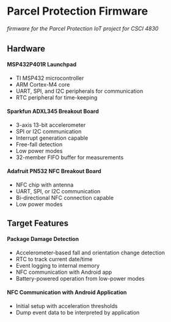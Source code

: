 # Parcel Protection Firmware
###### firmware for the Parcel Protection IoT project for CSCI 4830

## Hardware

#### MSP432P401R Launchpad
* TI MSP432 microcontroller
* ARM Cortex-M4 core
* UART, SPI, and I2C peripherals for communication
* RTC peripheral for time-keeping

#### Sparkfun ADXL345 Breakout Board
* 3-axis 13-bit accelerometer
* SPI or I2C communication
* Interrupt generation capable
* Free-fall detection
* Low power modes
* 32-member FIFO buffer for measurements

#### Adafruit PN532 NFC Breakout Board
* NFC chip with antenna
* UART, SPI, or I2C communication
* Bi-directional NFC connection capable
* Low power modes

## Target Features

#### Package Damage Detection
* Accelerometer-based fall and orientation change detection
* RTC to track current date/time
* Event logging to internal memory
* NFC communication with Android app
* Battery-powered operation from low-power modes

#### NFC Communication with Android Application
* Initial setup with acceleration thresholds
* Dump event data to be interpreted by application

